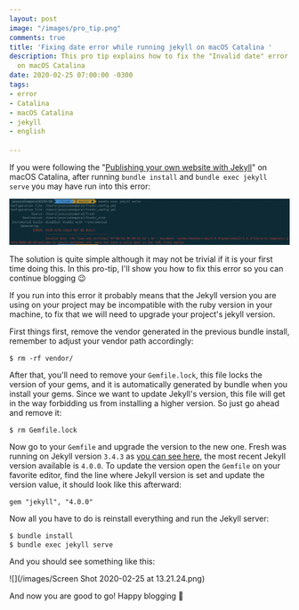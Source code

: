 ```yaml
---
layout: post
image: "/images/pro_tip.png"
comments: true
title: 'Fixing date error while running jekyll on macOS Catalina '
description: This pro tip explains how to fix the "Invalid date" error you may see
  on macOS Catalina
date: 2020-02-25 07:00:00 -0300
tags:
- error
- Catalina
- macOS Catalina
- jekyll
- english

---
```

If you were following the "[Publishing your own website with Jekyll](https://jtemporal.com/publishing-a-website-with-jekyll/)" on macOS Catalina, after running `bundle install` and `bundle exec jekyll serve` you may have run into this error:

![](/images/invalid_date_macos_catalina.png)

The solution is quite simple although it may not be trivial if it is your first time doing this. In this pro-tip, I'll show you how to fix this error so you can continue blogging 😉

If you run into this error it probably means that the Jekyll version you are using on your project may be incompatible with the ruby version in your machine, to fix that we will need to upgrade your project's jekyll version.

First things first, remove the vendor generated in the previous bundle install, remember to adjust your vendor path accordingly:

    $ rm -rf vendor/

After that, you'll need to remove your `Gemfile.lock`, this file locks the version of your gems, and it is automatically generated by bundle when you install your gems. Since we want to update Jekyll's version, this file will get in the way forbidding us from installing a higher version. So just go ahead and remove it:

    $ rm Gemfile.lock

Now go to your `Gemfile` and upgrade the version to the new one. Fresh was running on Jekyll version `3.4.3` as [you can see here](https://github.com/artemsheludko/fresh/blob/3395a9f3c5988d43fe4143510ec49d405a8d0928/Gemfile#L4), the most recent Jekyll version available is `4.0.0`. To update the version open the `Gemfile` on your favorite editor, find the line where Jekyll version is set and update the version value, it should look like this afterward:

    gem "jekyll", "4.0.0"

Now all you have to do is reinstall everything and run the Jekyll server:

    $ bundle install
    $ bundle exec jekyll serve

And you should see something like this:

![](/images/Screen Shot 2020-02-25 at 13.21.24.png)

And now you are good to go! Happy blogging 🎉